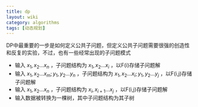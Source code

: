 ```yaml
---
title: dp
layout: wiki
category: algorithms
tags: [动态规划]
---
```


DP中最重要的一步是如何定义公共子问题，但定义公共子问题需要很强的创造性和反复的实验，不过，也有一些经常出现的子问题模式

* 输入 $x_1,x_2...x_n$ ，子问题结构为 $x_1,x_2...x_i$ ，以F(i)存储子问题解
* 输入 $x_1,x_2...x_m;y_1,y_2...y_n$ ，子问题结构为 $x_1,x_2...x_i;y_1,y_2...y_j$ ，以F(i,j)存储子问题解
* 输入 $x_1,x_2...x_n$ ，子问题结构为 $x_i,x_{i+1}...x_j$ ，以F(i,j)存储子问题解
* 输入数据被转换为一棵树，其中子问题结构为其子树

